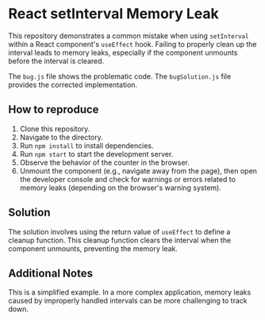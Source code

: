 # React setInterval Memory Leak

This repository demonstrates a common mistake when using `setInterval` within a React component's `useEffect` hook.  Failing to properly clean up the interval leads to memory leaks, especially if the component unmounts before the interval is cleared.

The `bug.js` file shows the problematic code. The `bugSolution.js` file provides the corrected implementation.

## How to reproduce

1. Clone this repository.
2. Navigate to the directory.
3. Run `npm install` to install dependencies.
4. Run `npm start` to start the development server.
5. Observe the behavior of the counter in the browser.
6. Unmount the component (e.g., navigate away from the page), then open the developer console and check for warnings or errors related to memory leaks (depending on the browser's warning system).

## Solution

The solution involves using the return value of `useEffect` to define a cleanup function. This cleanup function clears the interval when the component unmounts, preventing the memory leak.

## Additional Notes

This is a simplified example. In a more complex application, memory leaks caused by improperly handled intervals can be more challenging to track down.
